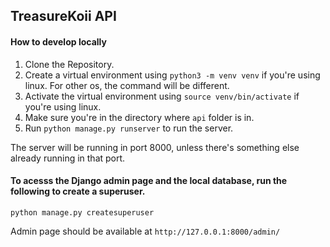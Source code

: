 ## TreasureKoii API

#### How to develop locally

1. Clone the Repository.
2. Create a virtual environment using ```python3 -m venv venv``` if you're using linux. For other os, the command will be different.
3. Activate the virtual environment using ```source venv/bin/activate``` if you're using linux.
4. Make sure you're in the directory where ```api``` folder is in.
5. Run ```python manage.py runserver``` to run the server.

The server will be running in port 8000, unless there's something else already running in that port. 

#### To acesss the Django admin page and the local database, run the following to create a superuser.
```python manage.py createsuperuser```

Admin page should be available at ```http://127.0.0.1:8000/admin/```
